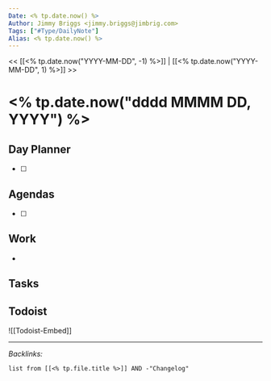 ```yaml
---
Date: <% tp.date.now() %>
Author: Jimmy Briggs <jimmy.briggs@jimbrig.com>
Tags: ["#Type/DailyNote"]
Alias: <% tp.date.now() %>
---
```


<< [[<% tp.date.now("YYYY-MM-DD", -1) %>]] | [[<% tp.date.now("YYYY-MM-DD", 1) %>]] >>

# <% tp.date.now("dddd MMMM DD, YYYY") %>

## Day Planner

- [ ] 

## Agendas

- [ ] 

## Work

- 

## Tasks

## Todoist

![[Todoist-Embed]]

***

*Backlinks:*

```dataview
list from [[<% tp.file.title %>]] AND -"Changelog"
```